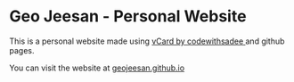 # Geo Jeesan - Personal Website

This is a personal website made using <a href="https://github.com/codewithsadee/vcard-personal-portfolio"> vCard by codewithsadee </a> and github pages.

You can visit the website at <a href="geojeesan.github.io">geojeesan.github.io</a>